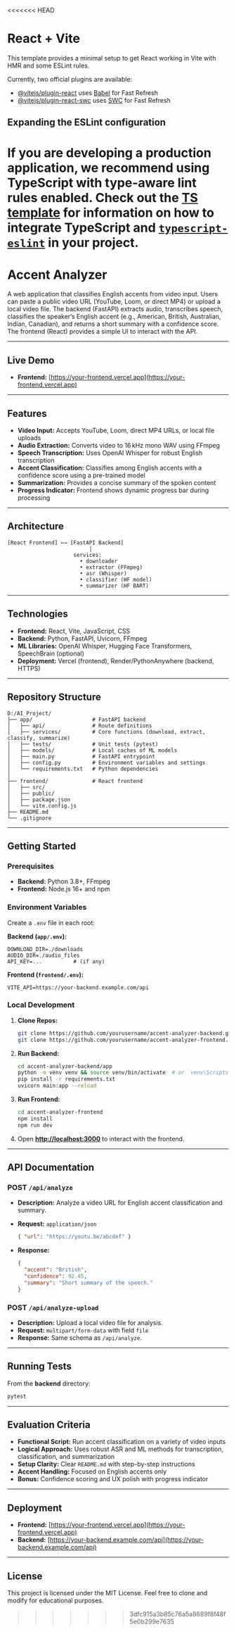 <<<<<<< HEAD
# React + Vite

This template provides a minimal setup to get React working in Vite with HMR and some ESLint rules.

Currently, two official plugins are available:

- [@vitejs/plugin-react](https://github.com/vitejs/vite-plugin-react/blob/main/packages/plugin-react) uses [Babel](https://babeljs.io/) for Fast Refresh
- [@vitejs/plugin-react-swc](https://github.com/vitejs/vite-plugin-react/blob/main/packages/plugin-react-swc) uses [SWC](https://swc.rs/) for Fast Refresh

## Expanding the ESLint configuration

If you are developing a production application, we recommend using TypeScript with type-aware lint rules enabled. Check out the [TS template](https://github.com/vitejs/vite/tree/main/packages/create-vite/template-react-ts) for information on how to integrate TypeScript and [`typescript-eslint`](https://typescript-eslint.io) in your project.
=======
# Accent Analyzer

A web application that classifies English accents from video input. Users can paste a public video URL (YouTube, Loom, or direct MP4) or upload a local video file. The backend (FastAPI) extracts audio, transcribes speech, classifies the speaker’s English accent (e.g., American, British, Australian, Indian, Canadian), and returns a short summary with a confidence score. The frontend (React) provides a simple UI to interact with the API.

---

## Live Demo

* **Frontend:** [https://your-frontend.vercel.app](https://your-frontend.vercel.app)

---

## Features

* **Video Input:** Accepts YouTube, Loom, direct MP4 URLs, or local file uploads
* **Audio Extraction:** Converts video to 16 kHz mono WAV using FFmpeg
* **Speech Transcription:** Uses OpenAI Whisper for robust English transcription
* **Accent Classification:** Classifies among English accents with a confidence score using a pre-trained model
* **Summarization:** Provides a concise summary of the spoken content
* **Progress Indicator:** Frontend shows dynamic progress bar during processing

---

## Architecture

```
[React Frontend] ←→ [FastAPI Backend]
                          │
                     services:
                       • downloader
                       • extractor (FFmpeg)
                       • asr (Whisper)
                       • classifier (HF model)
                       • summarizer (HF BART)
```

---

## Technologies

* **Frontend:** React, Vite, JavaScript, CSS
* **Backend:** Python, FastAPI, Uvicorn, FFmpeg
* **ML Libraries:** OpenAI Whisper, Hugging Face Transformers, SpeechBrain (optional)
* **Deployment:** Vercel (frontend), Render/PythonAnywhere (backend, HTTPS)

---

## Repository Structure

```
D:/AI_Project/
├── app/                   # FastAPI backend
│   ├── api/               # Route definitions
│   ├── services/          # Core functions (download, extract, classify, summarize)
│   ├── tests/             # Unit tests (pytest)
│   ├── models/            # Local caches of ML models
│   ├── main.py            # FastAPI entrypoint
│   ├── config.py          # Environment variables and settings
│   └── requirements.txt   # Python dependencies
│
├── frontend/              # React frontend
│   ├── src/
│   ├── public/
│   ├── package.json
│   └── vite.config.js
├── README.md
└── .gitignore
```

---

## Getting Started

### Prerequisites

* **Backend:** Python 3.8+, FFmpeg
* **Frontend:** Node.js 16+ and npm

### Environment Variables

Create a `.env` file in each root:

**Backend (****`app/.env`****):**

```
DOWNLOAD_DIR=./downloads
AUDIO_DIR=./audio_files
API_KEY=...          # (if any)
```

**Frontend (****`frontend/.env`****):**

```
VITE_API=https://your-backend.example.com/api
```

### Local Development

1. **Clone Repos:**

   ```bash
   git clone https://github.com/yourusername/accent-analyzer-backend.git
   git clone https://github.com/yourusername/accent-analyzer-frontend.git
   ```

2. **Run Backend:**

   ```bash
   cd accent-analyzer-backend/app
   python -m venv venv && source venv/bin/activate  # or `venv\Scripts\activate` on Windows
   pip install -r requirements.txt
   uvicorn main:app --reload
   ```

3. **Run Frontend:**

   ```bash
   cd accent-analyzer-frontend
   npm install
   npm run dev
   ```

4. Open **[http://localhost:3000](http://localhost:3000)** to interact with the frontend.

---

## API Documentation

### POST `/api/analyze`

* **Description:** Analyze a video URL for English accent classification and summary.
* **Request:** `application/json`

  ```json
  { "url": "https://youtu.be/abcdef" }
  ```
* **Response:**

  ```json
  {
    "accent": "British",
    "confidence": 92.45,
    "summary": "Short summary of the speech."
  }
  ```

### POST `/api/analyze-upload`

* **Description:** Upload a local video file for analysis.
* **Request:** `multipart/form-data` with field `file`
* **Response:** Same schema as `/api/analyze`.

---

## Running Tests

From the **backend** directory:

```bash
pytest
```

---

## Evaluation Criteria

* **Functional Script:** Run accent classification on a variety of video inputs
* **Logical Approach:** Uses robust ASR and ML methods for transcription, classification, and summarization
* **Setup Clarity:** Clear `README.md` with step-by-step instructions
* **Accent Handling:** Focused on English accents only
* **Bonus:** Confidence scoring and UX polish with progress indicator

---

## Deployment

* **Frontend:** [https://your-frontend.vercel.app](https://your-frontend.vercel.app)
* **Backend:** [https://your-backend.example.com/api](https://your-backend.example.com/api)

---

## License

This project is licensed under the MIT License. Feel free to clone and modify for educational purposes.

>>>>>>> 3dfc915a3b85c76a5a8689f8f48f5e0b299e7635
